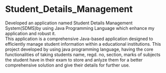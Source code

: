 # Student_Details_Management

Developed an application named Student Details Management System(SDMS)by using Java Programming Language which enhance my application and robust it.<br>
This application is a comprehensive Java-based application designed to efficiently manage student information within a educational institutions.
This project developed by using java programming language, having the core functionalities of taking students name, regd. no, section, marks of subjects the student have in their exam to store and anlyze them for a better comprehensive solution and give their details for further use.

